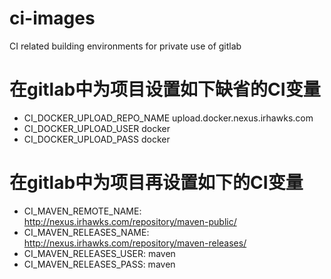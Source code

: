 # ci-images

CI related building environments for private use of gitlab


# 在gitlab中为项目设置如下缺省的CI变量

- CI_DOCKER_UPLOAD_REPO_NAME upload.docker.nexus.irhawks.com
- CI_DOCKER_UPLOAD_USER docker
- CI_DOCKER_UPLOAD_PASS docker

# 在gitlab中为项目再设置如下的CI变量

- CI_MAVEN_REMOTE_NAME: http://nexus.irhawks.com/repository/maven-public/
- CI_MAVEN_RELEASES_NAME: http://nexus.irhawks.com/repository/maven-releases/
- CI_MAVEN_RELEASES_USER: maven
- CI_MAVEN_RELEASES_PASS: maven
